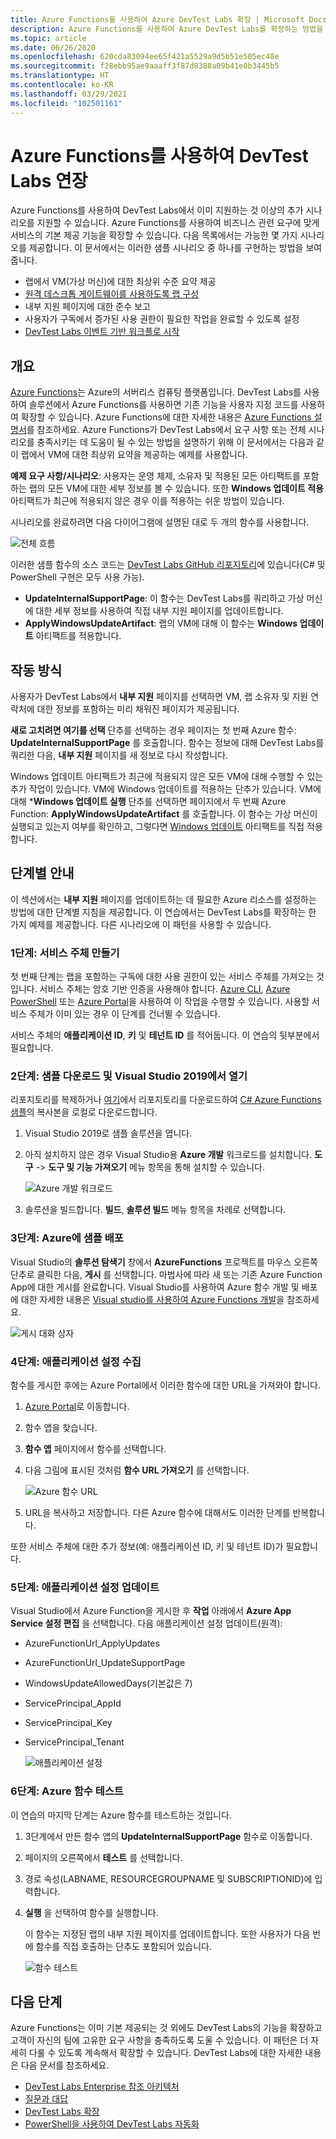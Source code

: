 ```yaml
---
title: Azure Functions를 사용하여 Azure DevTest Labs 확장 | Microsoft Docs
description: Azure Functions를 사용하여 Azure DevTest Labs를 확장하는 방법을 알아봅니다.
ms.topic: article
ms.date: 06/26/2020
ms.openlocfilehash: 620cda83094ee65f421a5529a9d5b51e505ec48e
ms.sourcegitcommit: f28ebb95ae9aaaff3f87d8388a09b41e0b3445b5
ms.translationtype: HT
ms.contentlocale: ko-KR
ms.lasthandoff: 03/29/2021
ms.locfileid: "102501161"
---
```

# <a name="use-azure-functions-to-extend-devtest-labs"></a>Azure Functions를 사용하여 DevTest Labs 연장
Azure Functions를 사용하여 DevTest Labs에서 이미 지원하는 것 이상의 추가 시나리오를 지원할 수 있습니다. Azure Functions를 사용하여 비즈니스 관련 요구에 맞게 서비스의 기본 제공 기능을 확장할 수 있습니다. 다음 목록에서는 가능한 몇 가지 시나리오를 제공합니다. 이 문서에서는 이러한 샘플 시나리오 중 하나를 구현하는 방법을 보여 줍니다.

- 랩에서 VM(가상 머신)에 대한 최상위 수준 요약 제공
- [원격 데스크톱 게이트웨이를 사용하도록 랩 구성](configure-lab-remote-desktop-gateway.md)
- 내부 지원 페이지에 대한 준수 보고
- 사용자가 구독에서 증가된 사용 권한이 필요한 작업을 완료할 수 있도록 설정
- [DevTest Labs 이벤트 기반 워크플로 시작](https://github.com/RogerBestMsft/DTL-SecureArtifactData)

## <a name="overview"></a>개요
[Azure Functions](../azure-functions/functions-overview.md)는 Azure의 서버리스 컴퓨팅 플랫폼입니다. DevTest Labs를 사용하여 솔루션에서 Azure Functions를 사용하면 기존 기능을 사용자 지정 코드를 사용하여 확장할 수 있습니다. Azure Functions에 대한 자세한 내용은 [Azure Functions 설명서](../azure-functions/functions-overview.md)를 참조하세요. Azure Functions가 DevTest Labs에서 요구 사항 또는 전체 시나리오를 충족시키는 데 도움이 될 수 있는 방법을 설명하기 위해 이 문서에서는 다음과 같이 랩에서 VM에 대한 최상위 요약을 제공하는 예제를 사용합니다.

**예제 요구 사항/시나리오**: 사용자는 운영 체제, 소유자 및 적용된 모든 아티팩트를 포함하는 랩의 모든 VM에 대한 세부 정보를 볼 수 있습니다.  또한 **Windows 업데이트 적용** 아티팩트가 최근에 적용되지 않은 경우 이를 적용하는 쉬운 방법이 있습니다.

시나리오를 완료하려면 다음 다이어그램에 설명된 대로 두 개의 함수를 사용합니다.  

![전체 흐름](./media/extend-devtest-labs-azure-functions/flow.png)

이러한 샘플 함수의 소스 코드는 [DevTest Labs GitHub 리포지토리](https://github.com/Azure/azure-devtestlab/tree/master/samples/DevTestLabs/AzureFunctions)에 있습니다(C# 및 PowerShell 구현은 모두 사용 가능).

- **UpdateInternalSupportPage**: 이 함수는 DevTest Labs를 쿼리하고 가상 머신에 대한 세부 정보를 사용하여 직접 내부 지원 페이지를 업데이트합니다.
- **ApplyWindowsUpdateArtifact**: 랩의 VM에 대해 이 함수는 **Windows 업데이트** 아티팩트를 적용합니다.

## <a name="how-it-works"></a>작동 방식
사용자가 DevTest Labs에서 **내부 지원** 페이지를 선택하면 VM, 랩 소유자 및 지원 연락처에 대한 정보를 포함하는 미리 채워진 페이지가 제공됩니다.  

**새로 고치려면 여기를 선택** 단추를 선택하는 경우 페이지는 첫 번째 Azure 함수: **UpdateInternalSupportPage** 를 호출합니다. 함수는 정보에 대해 DevTest Labs를 쿼리한 다음, **내부 지원** 페이지를 새 정보로 다시 작성합니다.

Windows 업데이트 아티팩트가 최근에 적용되지 않은 모든 VM에 대해 수행할 수 있는 추가 작업이 있습니다. VM에 Windows 업데이트를 적용하는 단추가 있습니다. VM에 대해 ***Windows 업데이트 실행** 단추를 선택하면 페이지에서 두 번째 Azure Function: **ApplyWindowsUpdateArtifact** 를 호출합니다. 이 함수는 가상 머신이 실행되고 있는지 여부를 확인하고, 그렇다면 [Windows 업데이트](https://github.com/Azure/azure-devtestlab/tree/master/Artifacts/windows-install-windows-updates) 아티팩트를 직접 적용합니다.

## <a name="step-by-step-walkthrough"></a>단계별 안내
이 섹션에서는 **내부 지원** 페이지를 업데이트하는 데 필요한 Azure 리소스를 설정하는 방법에 대한 단계별 지침을 제공합니다. 이 연습에서는 DevTest Labs를 확장하는 한 가지 예제를 제공합니다. 다른 시나리오에 이 패턴을 사용할 수 있습니다.

### <a name="step-1-create-a-service-principal"></a>1단계: 서비스 주체 만들기 
첫 번째 단계는 랩을 포함하는 구독에 대한 사용 권한이 있는 서비스 주체를 가져오는 것입니다. 서비스 주체는 암호 기반 인증을 사용해야 합니다. [Azure CLI](/cli/azure/create-an-azure-service-principal-azure-cli), [Azure PowerShell](/powershell/azure/create-azure-service-principal-azureps) 또는 [Azure Portal](../active-directory/develop/howto-create-service-principal-portal.md)을 사용하여 이 작업을 수행할 수 있습니다. 사용할 서비스 주체가 이미 있는 경우 이 단계를 건너뛸 수 있습니다.

서비스 주체의 **애플리케이션 ID**, **키** 및 **테넌트 ID** 를 적어둡니다. 이 연습의 뒷부분에서 필요합니다. 

### <a name="step-2-download-the-sample-and-open-in-visual-studio-2019"></a>2단계: 샘플 다운로드 및 Visual Studio 2019에서 열기
리포지토리를 복제하거나 [여기](https://github.com/Azure/azure-devtestlab/archive/master.zip)에서 리포지토리를 다운로드하여 [C# Azure Functions 샘플](https://github.com/Azure/azure-devtestlab/tree/master/samples/DevTestLabs/AzureFunctions/CSharp)의 복사본을 로컬로 다운로드합니다.  

1. Visual Studio 2019로 샘플 솔루션을 엽니다.  
1. 아직 설치하지 않은 경우 Visual Studio용 **Azure 개발** 워크로드를 설치합니다. **도구** -> **도구 및 기능 가져오기** 메뉴 항목을 통해 설치할 수 있습니다.

    ![Azure 개발 워크로드](./media/extend-devtest-labs-azure-functions/azure-development-workload-vs.png)
1. 솔루션을 빌드합니다. **빌드**, **솔루션 빌드** 메뉴 항목을 차례로 선택합니다.

### <a name="step-3-deploy-the-sample-to-azure"></a>3단계: Azure에 샘플 배포
Visual Studio의 **솔루션 탐색기** 창에서 **AzureFunctions** 프로젝트를 마우스 오른쪽 단추로 클릭한 다음, **게시** 를 선택합니다. 마법사에 따라 새 또는 기존 Azure Function App에 대한 게시를 완료합니다. Visual Studio를 사용하여 Azure 함수 개발 및 배포에 대한 자세한 내용은 [Visual studio를 사용하여 Azure Functions 개발](../azure-functions/functions-develop-vs.md)을 참조하세요.

![게시 대화 상자](./media/extend-devtest-labs-azure-functions/publish-dialog.png)


### <a name="step-4--gather-application-settings"></a>4단계: 애플리케이션 설정 수집
함수를 게시한 후에는 Azure Portal에서 이러한 함수에 대한 URL을 가져와야 합니다. 

1. [Azure Portal](https://portal.azure.com)로 이동합니다. 
1. 함수 앱을 찾습니다.
1. **함수 앱** 페이지에서 함수를 선택합니다. 
1. 다음 그림에 표시된 것처럼 **함수 URL 가져오기** 를 선택합니다. 

    ![Azure 함수 URL](./media/extend-devtest-labs-azure-functions/function-url.png)
4. URL을 복사하고 저장합니다. 다른 Azure 함수에 대해서도 이러한 단계를 반복합니다. 

또한 서비스 주체에 대한 추가 정보(예: 애플리케이션 ID, 키 및 테넌트 ID)가 필요합니다.


### <a name="step-5--update-application-settings"></a>5단계: 애플리케이션 설정 업데이트
Visual Studio에서 Azure Function을 게시한 후 **작업** 아래에서 **Azure App Service 설정 편집** 을 선택합니다. 다음 애플리케이션 설정 업데이트(원격):

- AzureFunctionUrl_ApplyUpdates
- AzureFunctionUrl_UpdateSupportPage
- WindowsUpdateAllowedDays(기본값은 7)
- ServicePrincipal_AppId
- ServicePrincipal_Key
- ServicePrincipal_Tenant

    ![애플리케이션 설정](./media/extend-devtest-labs-azure-functions/application-settings.png)

### <a name="step-6-test-the-azure-function"></a>6단계: Azure 함수 테스트
이 연습의 마지막 단계는 Azure 함수를 테스트하는 것입니다.  

1. 3단계에서 만든 함수 앱의 **UpdateInternalSupportPage** 함수로 이동합니다. 
1. 페이지의 오른쪽에서 **테스트** 를 선택합니다. 
1. 경로 속성(LABNAME, RESOURCEGROUPNAME 및 SUBSCRIPTIONID)에 입력합니다.
1. **실행** 을 선택하여 함수를 실행합니다.  

    이 함수는 지정된 랩의 내부 지원 페이지를 업데이트합니다. 또한 사용자가 다음 번에 함수를 직접 호출하는 단추도 포함되어 있습니다.

    ![함수 테스트](./media/extend-devtest-labs-azure-functions/test-function.png)

## <a name="next-steps"></a>다음 단계
Azure Functions는 이미 기본 제공되는 것 외에도 DevTest Labs의 기능을 확장하고 고객이 자신의 팀에 고유한 요구 사항을 충족하도록 도울 수 있습니다. 이 패턴은 더 자세히 다룰 수 있도록 계속해서 확장할 수 있습니다.  DevTest Labs에 대한 자세한 내용은 다음 문서를 참조하세요. 

- [DevTest Labs Enterprise 참조 아키텍처](devtest-lab-reference-architecture.md)
- [질문과 대답](devtest-lab-faq.md)
- [DevTest Labs 확장](devtest-lab-guidance-scale.md)
- [PowerShell을 사용하여 DevTest Labs 자동화](https://github.com/Azure/azure-devtestlab/tree/master/samples/DevTestLabs/Modules/Library/Tests)








